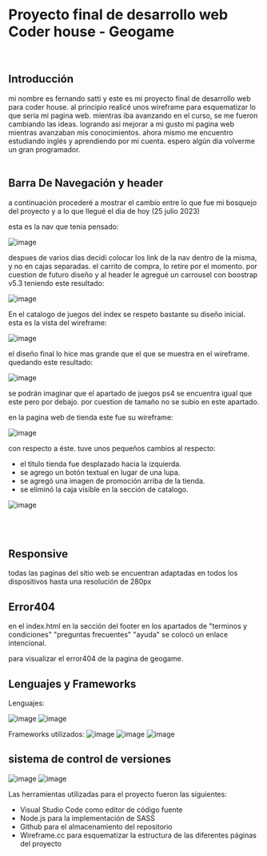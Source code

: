 <h1> Proyecto final de desarrollo web Coder house - Geogame</h1>
<br>

<h2>Introducción</h2>
mi nombre es fernando satti y este es mi proyecto final de desarrollo web para coder house. al principio realicé unos wireframe para esquematizar lo que seria mi pagina web.
mientras iba avanzando en el curso, se me fueron cambiando las ideas. logrando asi mejorar a mi gusto mi pagina web mientras avanzaban mis conocimientos.
ahora mismo me encuentro estudiando inglés y aprendiendo por mi cuenta. espero algún dia volverme un gran programador.
<br>
<br>

<h2>Barra De Navegación y header</h2>
 a continuación procederé a mostrar el cambio entre lo que fue mi bosquejo del proyecto y a lo que llegué el dia de hoy (25 julio 2023)

 esta es la nav que tenia pensado:
 
![image](https://raw.githubusercontent.com/FernandoSatti/pre-entrega3/master/img-readme/wireframe-index.webp)

despues de varios dias decidi colocar los link de la nav dentro de la misma, y no en cajas separadas. el carrito de compra, lo retire por el momento. por cuestion de futuro diseño
y al header le agregué un carrousel con boostrap v5.3 teniendo este resultado:

![image](https://raw.githubusercontent.com/FernandoSatti/pre-entrega3/master/img-readme/wireframe-index-now.webp)

En el catalogo de juegos del index se respeto bastante su diseño inicial.
 esta es la vista del wireframe:

![image](https://raw.githubusercontent.com/FernandoSatti/pre-entrega3/master/img-readme/wireframe-index-games.webp)

el diseño final lo hice mas grande que el que se muestra en el wireframe. quedando este resultado:

![image](https://raw.githubusercontent.com/FernandoSatti/pre-entrega3/master/img-readme/games-now.webp)

se podrán imaginar que el apartado de juegos ps4 se encuentra igual que este pero por debajo. por cuestion de tamaño no se subio en este apartado.

en la pagina web de tienda este fue su wireframe:

![image](https://raw.githubusercontent.com/FernandoSatti/pre-entrega3/master/img-readme/wireframe-tienda.webp)

con respecto a éste. tuve unos pequeños cambios al respecto:
- el titulo tienda fue desplazado hacia la izquierda.
- se agrego un botón textual en lugar de una lupa.
- se agregó una imagen de promoción arriba de la tienda.
- se eliminó la caja visible en la sección de catalogo.

![image](https://raw.githubusercontent.com/FernandoSatti/pre-entrega3/master/img-readme/tienda-now.webp)

<br>
<br>

<h2>Responsive</h2>

todas las paginas del sitio web se encuentran adaptadas en todos los dispositivos hasta una resolución de 280px
<br>

<h2>Error404</h2>
en el index.html en la sección del footer en los apartados de "terminos y condiciones" "preguntas frecuentes" "ayuda" se colocó un enlace intencional.

para visualizar el error404 de la pagina de geogame.
<br>
<h2>Lenguajes y Frameworks</h2>
Lenguajes:

![image](https://raw.githubusercontent.com/FernandoSatti/pre-entrega3/master/img-readme/svg-readme/html5.svg)
![image](https://raw.githubusercontent.com/FernandoSatti/pre-entrega3/master/img-readme/svg-readme/css3.svg)

Frameworks utilizados:
![image](https://raw.githubusercontent.com/FernandoSatti/pre-entrega3/master/img-readme/svg-readme/boostrap.svg)
![image](https://raw.githubusercontent.com/FernandoSatti/pre-entrega3/master/img-readme/svg-readme/nodejs.svg)
![image](https://raw.githubusercontent.com/FernandoSatti/pre-entrega3/master/img-readme/svg-readme/sass.svg)

<h2>sistema de control de versiones</h2>

![image](https://raw.githubusercontent.com/FernandoSatti/pre-entrega3/master/img-readme/svg-readme/githubpages.svg)
![image](https://raw.githubusercontent.com/FernandoSatti/pre-entrega3/master/img-readme/svg-readme/github.svg)

Las herramientas utilizadas para el proyecto fueron las siguientes:
- Visual Studio Code como editor de código fuente
- Node.js para la implementación de SASS
- Github para el almacenamiento del repositorio
- Wireframe.cc para esquematizar la estructura de las diferentes páginas del proyecto
<br>

